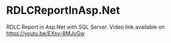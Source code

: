 # RDLCReportInAsp.Net
RDLC Report in Asp.Net with SQL Server. Video link available on https://youtu.be/EXsy-8MJvGw
